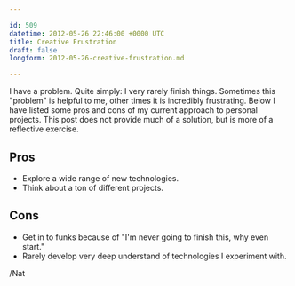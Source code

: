 ```yaml
---

id: 509
datetime: 2012-05-26 22:46:00 +0000 UTC
title: Creative Frustration
draft: false
longform: 2012-05-26-creative-frustration.md

---
```


I have a problem. Quite simply: I very rarely finish things. Sometimes this "problem" is helpful to me, other times it is incredibly frustrating. Below I have listed some pros and cons of my current approach to personal projects. This post does not provide much of a solution, but is more of a reflective exercise.

## Pros

 * Explore a wide range of new technologies.
 * Think about a ton of different projects.

## Cons

 * Get in to funks because of "I'm never going to finish this, why even start."
 * Rarely develop very deep understand of technologies I experiment with.

/Nat

